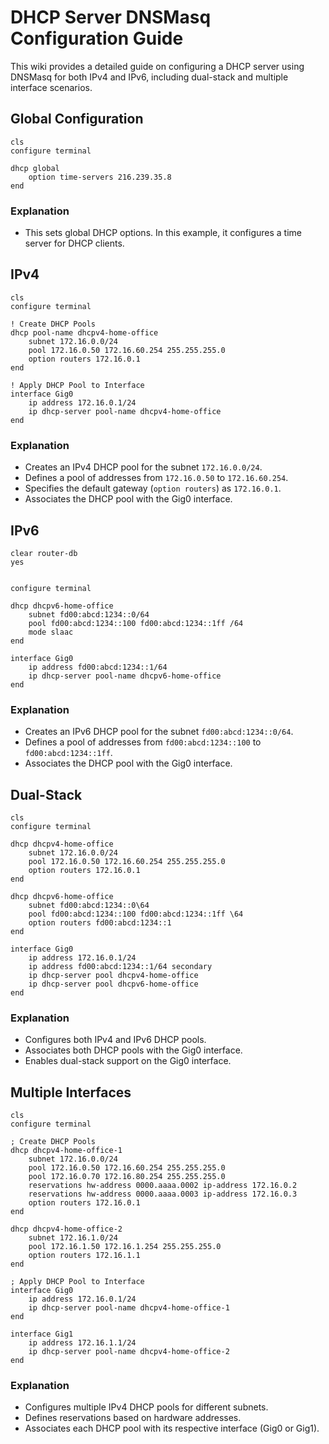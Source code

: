 # DHCP Server DNSMasq Configuration Guide

This wiki provides a detailed guide on configuring a DHCP server using DNSMasq for both IPv4 and IPv6, including dual-stack and multiple interface scenarios.

## Global Configuration

```shell
cls
configure terminal

dhcp global
    option time-servers 216.239.35.8
end
```

### Explanation

- This sets global DHCP options. In this example, it configures a time server for DHCP clients.

## IPv4

```shell
cls
configure terminal

! Create DHCP Pools
dhcp pool-name dhcpv4-home-office
    subnet 172.16.0.0/24
    pool 172.16.0.50 172.16.60.254 255.255.255.0
    option routers 172.16.0.1
end

! Apply DHCP Pool to Interface
interface Gig0
    ip address 172.16.0.1/24
    ip dhcp-server pool-name dhcpv4-home-office
end
```

### Explanation

- Creates an IPv4 DHCP pool for the subnet `172.16.0.0/24`.
- Defines a pool of addresses from `172.16.0.50` to `172.16.60.254`.
- Specifies the default gateway (`option routers`) as `172.16.0.1`.
- Associates the DHCP pool with the Gig0 interface.

## IPv6

```shell
clear router-db
yes


configure terminal

dhcp dhcpv6-home-office
    subnet fd00:abcd:1234::0/64
    pool fd00:abcd:1234::100 fd00:abcd:1234::1ff /64
    mode slaac
end

interface Gig0
    ip address fd00:abcd:1234::1/64
    ip dhcp-server pool-name dhcpv6-home-office
end
```

### Explanation

- Creates an IPv6 DHCP pool for the subnet `fd00:abcd:1234::0/64`.
- Defines a pool of addresses from `fd00:abcd:1234::100` to `fd00:abcd:1234::1ff`.
- Associates the DHCP pool with the Gig0 interface.

## Dual-Stack

```shell
cls
configure terminal

dhcp dhcpv4-home-office
    subnet 172.16.0.0/24
    pool 172.16.0.50 172.16.60.254 255.255.255.0
    option routers 172.16.0.1
end

dhcp dhcpv6-home-office
    subnet fd00:abcd:1234::0\64
    pool fd00:abcd:1234::100 fd00:abcd:1234::1ff \64
    option routers fd00:abcd:1234::1
end

interface Gig0
    ip address 172.16.0.1/24
    ip address fd00:abcd:1234::1/64 secondary
    ip dhcp-server pool dhcpv4-home-office
    ip dhcp-server pool dhcpv6-home-office
end

```

### Explanation

- Configures both IPv4 and IPv6 DHCP pools.
- Associates both DHCP pools with the Gig0 interface.
- Enables dual-stack support on the Gig0 interface.

## Multiple Interfaces

```shell
cls
configure terminal

; Create DHCP Pools
dhcp dhcpv4-home-office-1
    subnet 172.16.0.0/24
    pool 172.16.0.50 172.16.60.254 255.255.255.0
    pool 172.16.0.70 172.16.80.254 255.255.255.0
    reservations hw-address 0000.aaaa.0002 ip-address 172.16.0.2
    reservations hw-address 0000.aaaa.0003 ip-address 172.16.0.3 
    option routers 172.16.0.1
end

dhcp dhcpv4-home-office-2
    subnet 172.16.1.0/24
    pool 172.16.1.50 172.16.1.254 255.255.255.0
    option routers 172.16.1.1
end

; Apply DHCP Pool to Interface
interface Gig0
    ip address 172.16.0.1/24
    ip dhcp-server pool-name dhcpv4-home-office-1
end

interface Gig1
    ip address 172.16.1.1/24
    ip dhcp-server pool-name dhcpv4-home-office-2
end
```

### Explanation

- Configures multiple IPv4 DHCP pools for different subnets.
- Defines reservations based on hardware addresses.
- Associates each DHCP pool with its respective interface (Gig0 or Gig1).
